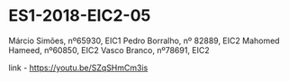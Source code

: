 # ES1-2018-EIC2-05
Márcio Simões, nº65930, EIC1
Pedro Borralho, nº 82889, EIC2
Mahomed Hameed, nº60850, EIC2
Vasco Branco, nº78691, EIC2


link - https://youtu.be/SZqSHmCm3is
